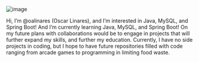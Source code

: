 ![image](https://user-images.githubusercontent.com/112438250/189751192-4252177b-ea94-42ca-9e35-0affa405efd5.png)


Hi, I’m @oalinares (Oscar Linares), and I’m interested in Java, MySQL, and Spring Boot! And I’m currently learning Java, MySQL, and Spring Boot! On my future
plans with collaborations would be to engage in projects that will further expand my skills, and further my education. Currently, I have no side projects in 
coding, but I hope to have future repositories filled with code ranging from arcade games to programming in limiting food waste.

<!---
oalinares/oalinares is a ✨ special ✨ repository because its `README.md` (this file) appears on your GitHub profile.
You can click the Preview link to take a look at your changes.
--->
